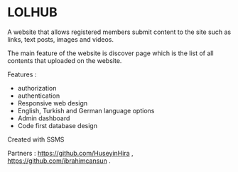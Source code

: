 # LOLHUB

A website that allows registered members submit content to the site such as links, text posts, images and videos.

The main feature of the website is discover page which is the list of all contents that uploaded on the website.

Features :
- authorization
- authentication
- Responsive web design
- English, Turkish and German language options
- Admin dashboard
- Code first database design

Created with SSMS

Partners : 
https://github.com/HuseyinHira  ,  https://github.com/ibrahimcansun
.


